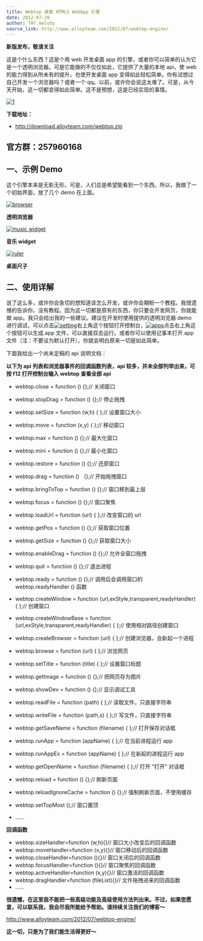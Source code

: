 ```yaml
---
title: Webtop 桌面 HTML5 WebApp 引擎
date: 2012-07-20
author: TAT.melody
source_link: http://www.alloyteam.com/2012/07/webtop-engine/
---
```


**新版发布，敬请关注**

这是个什么东西？这是个用 web 开发桌面 app 的引擎，或者你可以简单的认为它是一个透明浏览器。可是它能做的不仅仅如此，它提供了大量的本地 api，使 web 的能力得到从所未有的提升，也使开发桌面 app 变得如此轻松简单。你有试想过自己开发一个浏览器吗？或者一个 qq。以前，或许你会说这太难了。可是，从今天开始，这一切都变得如此简单。这不是预想，这是已经实现的事情。

[![](http://www.alloyteam.com/wp-content/uploads/2012/07/1.png "1")](http://www.alloyteam.com/wp-content/uploads/2012/07/1.png)

**下载地址：**

-   <http://download.alloyteam.com/webtop.zip>

## 官方群：257960168

## 一、示例 Demo

这个引擎本来是无影无形。可是，人们总是希望能看到一个东西。所以，我做了一个初始界面，放了几个 demo 在上面。

[![](http://www.alloyteam.com/wp-content/uploads/2012/07/browser.png "browser")](http://www.alloyteam.com/wp-content/uploads/2012/07/browser.png)

**透明浏览器**

[![](http://www.alloyteam.com/wp-content/uploads/2012/07/music-widget.png "music widget")](http://www.alloyteam.com/wp-content/uploads/2012/07/music-widget.png)

**音乐 widget**

[![](http://www.alloyteam.com/wp-content/uploads/2012/07/ruler.png "ruler")](http://www.alloyteam.com/wp-content/uploads/2012/07/ruler.png)

**桌面尺子**

## 二、使用详解

说了这么多，或许你会急切的想知道该怎么开发，或许你会期盼一个教程。我很遗憾的告诉你，没有教程。因为这一切都是原有的东西，你只要会开发网页，你就能做 app。我只会给出我的一些建议。建议在开发时使用提供的透明浏览器 demo 进行调试，可以点击[![](http://www.alloyteam.com/wp-content/uploads/2012/07/setting1.png "setting")](http://www.alloyteam.com/wp-content/uploads/2012/07/setting1.png)右上角这个按钮打开控制台，[![](http://www.alloyteam.com/wp-content/uploads/2012/07/apps1.png "apps")](http://www.alloyteam.com/wp-content/uploads/2012/07/apps1.png)点击右上角这个按钮可以生成.app 文件，可以直接双击运行。或者你可以使用记事本打开.app 文件（注：不要设为默认打开），你就会明白原来一切是如此简单。

下面我给出一个尚未定稿的 api 说明文档：

**以下为 api 列表和浏览器事件的回调函数列表，api 较多，并未全部列举出来，可按 f12 打开控制台输入 webtop 查看全部 api**

-   webtop.close = function () {};// 关闭窗口

-   webtop.stopDrag = function () {};// 停止拖拽

-   webtop.setSize = function (w,h) { };// 设置窗口大小

-   webtop.move = function (x,y) { };// 移动窗口

-   webtop.max = function () {};// 最大化窗口

-   webtop.mini = function () {};// 最小化窗口

-   webtop.restore = function () {};// 还原窗口

-   webtop.drag = function () ｛};// 开始拖拽窗口

-   webtop.bringToTop = function () {};// 窗口移到最上层

-   webtop.focus = function () {};// 窗口聚焦

-   webtop.loadUrl = function (url) { };// 改变窗口的 url

-   webtop.getPos = function () {};// 获取窗口位置

-   webtop.getSize = function () {};// 获取窗口大小

-   webtop.enableDrag = function () {};// 允许全窗口拖拽

-   webtop.quit = function () {};// 退出进程

-   webtop.ready = function () {};// 调用后会调用窗口的 webtop.readyHandler () 函数

-   webtop.createWindow = function (url,exStyle,transparent,readyHandler) { };// 创建窗口

-   webtop.createWindowBase = function (url,exStyle,transparent,readyHandler) { };// 使用相对路径创建窗口

-   webtop.createBrowser = function (url) { };// 创建浏览器，会新起一个进程

-   webtop.browse = function (url) { };// 浏览网页

-   webtop.setTitle = function (title) { };// 设置窗口标题

-   webtop.getImage = function () {};// 把网页存为图片

-   webtop.showDev = function () {};// 显示调试工具

-   webtop.readFile = function (path) { };// 读取文件，只直接字符串

-   webtop.writeFile = function (path,s) { };// 写文件，只直接字符串

-   webtop.getSaveName = function (filename) { };// 打开保存对话框

-   webtop.runApp = function (appName) { };// 在当前进程运行 app

-   webtop.runAppEx = function (appName) { };// 在新起的进程运行 app

-   webtop.getOpenName = function (filename) { };// 打开 “打开” 对话框

-   webtop.reload = function () {};// 刷新页面

-   webtop.reloadIgnoreCache = function () {};// 强制刷新页面，不使用缓存

-   webtop.setTopMost ();// 窗口置顶

-   ……

**回调函数**

-   webtop.sizeHandler=function (w,h){}// 窗口大小改变后的回调函数
-   webtop.moveHandler=function (x,y){}// 窗口移动后的回调函数
-   webtop.closeHandler=function (){}// 窗口关闭后的回调函数
-   webtop.focusHandler=function (){}// 窗口聚焦的回调函数
-   webtop.activeHandler=function (x,y){}// 窗口激活的回调函数
-   webtop.dragHandler=function (fileList){}// 文件拖拽进来的回调函数
-   ……

**很遗憾，在这里我不能把一些高级功能及高级使用方法列出来。不过，如果您愿意，可以联系我，我会尽我所能给予帮助。请持续关注我们的博客～**

<http://www.alloyteam.com/2012/07/webtop-engine/>

**这一切，只是为了我们能生活得更好～**